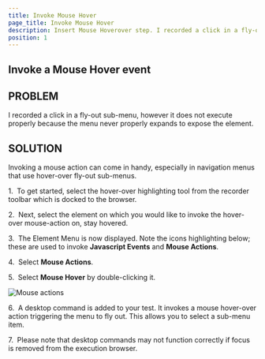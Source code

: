 ```yaml
---
title: Invoke Mouse Hover
page_title: Invoke Mouse Hover
description: Insert Mouse Hoverover step. I recorded a click in a fly-out sub-menu, however it does not execute properly because the menu never properly expands to expose the element. Invoke mouse action.
position: 1
---
```

## Invoke a Mouse Hover event

## PROBLEM

I recorded a click in a fly-out sub-menu, however it does not execute properly because the menu never properly expands to expose the element.

## SOLUTION

Invoking a mouse action can come in handy, especially in navigation menus that use hover-over fly-out sub-menus.

1.&nbsp; To get started, select the hover-over highlighting tool from the recorder toolbar which is docked to the browser.

2.&nbsp; Next, select the element on which you would like to invoke the hover-over mouse-action on, stay hovered.

3.&nbsp; The Element Menu is now displayed. Note the icons highlighting below; these are used to invoke **Javascript Events** and **Mouse Actions**.

4.&nbsp; Select **Mouse Actions**.

5.&nbsp; Select **Mouse Hover** by double-clicking it.

![Mouse actions][1]

6.&nbsp; A desktop command is added to your test. It invokes a mouse hover-over action triggering the menu to fly out. This allows you to select a sub-menu item.
 
7.&nbsp; Please note that desktop commands may not function correctly if focus is removed from the execution browser.

[1]: /img/knowledge-base/test-automation-kb/invoke-mouse-hover/fig1.png

